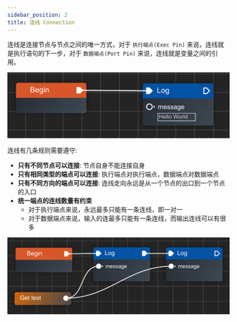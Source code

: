 ```yaml
---
sidebar_position: 2
title: 连线 Connection
---
```


连线是连接节点与节点之间的唯一方式，对于 `执行端点(Exec Pin)` 来说，连线就是执行语句的下一步，对于 `数据端点(Port Pin)` 来说，连线就是变量之间的引用。

![Connection](./img/connection.png)

连线有几条规则需要遵守:

- **只有不同节点可以连接**: 节点自身不能连接自身
- **只有相同类型的端点可以连接**: 执行端点对执行端点，数据端点对数据端点
- **只有不同方向的端点可以连接**: 连线走向永远是从一个节点的出口到一个节点的入口
- **统一端点的连线数量有约束**
  - 对于执行端点来说，永远最多只能有一条连线，即一对一
  - 对于数据端点来说，输入的连最多只能有一条连线，而输出连线可以有很多

![Connection](./img/connection2.png)
